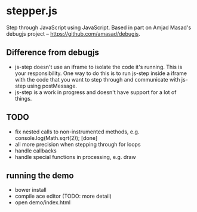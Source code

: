 # stepper.js #

Step through JavaScript using JavaScript.  Based in part on Amjad Masad's
debugjs project – https://github.com/amasad/debugjs.

## Difference from debugjs ##
- js-step doesn't use an iframe to isolate the code it's running.  This is your
responsibility.  One way to do this is to run js-step inside a iframe with the
code that you want to step through and communicate with js-step using postMessage.
- js-step is a work in progress and doesn't have support for a lot of things.

## TODO ##
- fix nested calls to non-instrumented methods, e.g. console.log(Math.sqrt(2)); [done]
- all more precision when stepping through for loops
- handle callbacks
- handle special functions in processing, e.g. draw

## running the demo ##
- bower install
- compile ace editor (TODO: more detail)
- open demo/index.html
